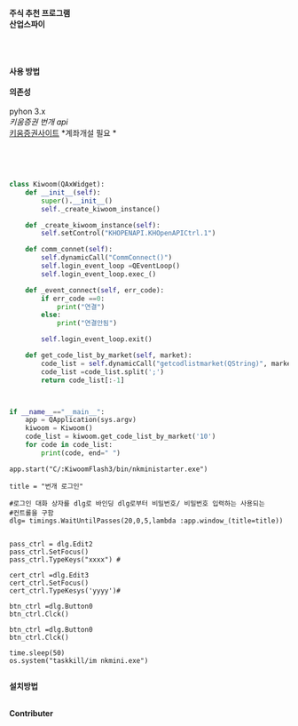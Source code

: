 ****주식 추천 프로그램****<br/>
**산업스파이**<br/><br/><br/><br/>
  
****사용 방법****<br/><br/>
****의존성****<br/><br/>
pyhon 3.x<br/>
*키움증권 번개 api*<br/>
[키움증권사이트](https://www.kiwoom.com/h/common/event/VEventMainView?eventCode=20220074&from=138<br/>) *계좌개설 필요 *

<br/><br/>

``` python 

class Kiwoom(QAxWidget): 
    def __init__(self):
        super().__init__()
        self._create_kiwoom_instance()

    def _create_kiwoom_instance(self):
        self.setControl("KHOPENAPI.KHOpenAPICtrl.1")

    def comm_connet(self):
        self.dynamicCall("CommConnect()")
        self.login_event_loop =QEventLoop()
        self.login_event_loop.exec_()

    def _event_connect(self, err_code):
        if err_code ==0:
            print("연결")
        else:
            print("연결안됨")

        self.login_event_loop.exit()

    def get_code_list_by_market(self, market): 
        code_list = self.dynamicCall("getcodlistmarket(QString)", market)
        code_list =code_list.split(';')
        return code_list[:-1]



if __name__=="__main__":
    app = QApplication(sys.argv)
    kiwoom = Kiwoom()
    code_list = kiwoom.get_code_list_by_market('10')
    for code in code_list: 
        print(code, end=" ")


```

```app = application()
app.start("C/:KiwoomFlash3/bin/nkministarter.exe")

title = "번개 로그인"

#로그인 대화 상자를 dlg로 바인딩 dlg로부터 비밀번호/ 비밀번호 입력하는 사용되는
#컨트롤을 구함
dlg= timings.WaitUntilPasses(20,0,5,lambda :app.window_(title=title))


pass_ctrl = dlg.Edit2
pass_ctrl.SetFocus()
pass_ctrl.TypeKeys("xxxx") # 

cert_ctrl =dlg.Edit3
cert_ctrl.SetFocus()
cert_ctrl.TypeKesys('yyyy')# 

btn_ctrl =dlg.Button0
btn_ctrl.Clck()

btn_ctrl =dlg.Button0
btn_ctrl.Clck()

time.sleep(50)
os.system("taskkill/im nkmini.exe")


```

****설치방법****<br/><br/>

****Contributer****
